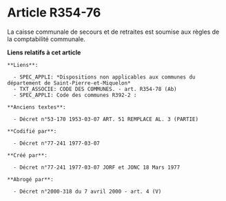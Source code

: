 # Article R354-76

La caisse communale de secours et de retraites est soumise aux règles de la comptabilité communale.

**Liens relatifs à cet article**

	**Liens**:

	  - SPEC_APPLI: *Dispositions non applicables aux communes du département de Saint-Pierre-et-Miquelon*
	  - TXT_ASSOCIE: CODE DES COMMUNES. - art. R354-78 (Ab)
	  - SPEC_APPLI: Code des communes R392-2 :

	**Anciens textes**:

	  - Décret n°53-170 1953-03-07 ART. 51 REMPLACE AL. 3 (PARTIE)

	**Codifié par**:

	  - Décret n°77-241 1977-03-07

	**Créé par**:

	  - Décret n°77-241 1977-03-07 JORF et JONC 18 Mars 1977

	**Abrogé par**:

	  - Décret n°2000-318 du 7 avril 2000 - art. 4 (V)
